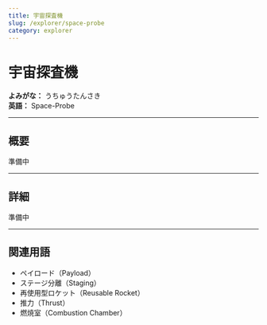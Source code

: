 ```yaml
---
title: 宇宙探査機
slug: /explorer/space-probe
category: explorer
---
```


# 宇宙探査機

**よみがな：** うちゅうたんさき  
**英語：** Space-Probe  

---

## 概要

準備中

---

## 詳細

準備中

---

## 関連用語

- ペイロード（Payload）
- ステージ分離（Staging）
- 再使用型ロケット（Reusable Rocket）
- 推力（Thrust）
- 燃焼室（Combustion Chamber）

